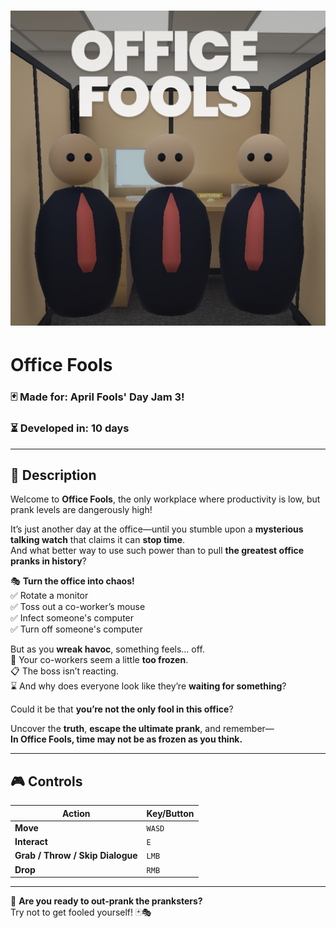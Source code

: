# ![Office Fools Logo](https://github.com/pontonx/april-fools-gamejam/blob/5a8b03496ec5158a185f827b8b838e62c944ae5e/icon.png)  
# **Office Fools**  

### 🃏 Made for: **April Fools' Day Jam 3!**  
### ⏳ Developed in: **10 days**  

---

## 📜 **Description**  

Welcome to **Office Fools**, the only workplace where productivity is low, but prank levels are dangerously high!  

It’s just another day at the office—until you stumble upon a **mysterious talking watch** that claims it can **stop time**.  
And what better way to use such power than to pull **the greatest office pranks in history**?  

🎭 **Turn the office into chaos!**  
✅ Rotate a monitor  
✅ Toss out a co-worker’s mouse  
✅ Infect someone's computer  
✅ Turn off someone's computer

But as you **wreak havoc**, something feels… off.  
👀 Your co-workers seem a little **too frozen**.  
📋 The boss isn’t reacting.  
⌛ And why does everyone look like they’re **waiting for something**?  

Could it be that **you’re not the only fool in this office**?  

Uncover the **truth**, **escape the ultimate prank**, and remember—  
**In Office Fools, time may not be as frozen as you think.**  

---

## 🎮 **Controls**  

| Action                | Key/Button  |
|-----------------------|------------|
| **Move**             | `WASD`      |
| **Interact**         | `E`         |
| **Grab / Throw / Skip Dialogue** | `LMB` |
| **Drop**             | `RMB`       |

---

💼 **Are you ready to out-prank the pranksters?**  
Try not to get fooled yourself! 🃏🎭  

